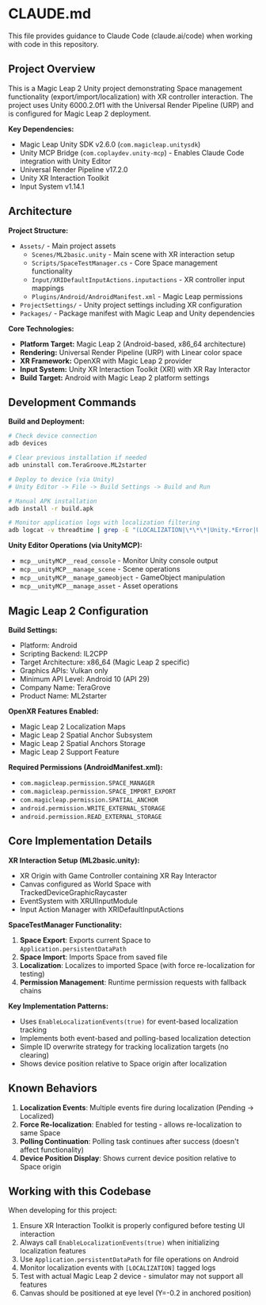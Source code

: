 # CLAUDE.md

This file provides guidance to Claude Code (claude.ai/code) when working with code in this repository.

## Project Overview

This is a Magic Leap 2 Unity project demonstrating Space management functionality (export/import/localization) with XR controller interaction. The project uses Unity 6000.2.0f1 with the Universal Render Pipeline (URP) and is configured for Magic Leap 2 deployment.

**Key Dependencies:**
- Magic Leap Unity SDK v2.6.0 (`com.magicleap.unitysdk`)
- Unity MCP Bridge (`com.coplaydev.unity-mcp`) - Enables Claude Code integration with Unity Editor
- Universal Render Pipeline v17.2.0
- Unity XR Interaction Toolkit
- Input System v1.14.1

## Architecture

**Project Structure:**
- `Assets/` - Main project assets
  - `Scenes/ML2basic.unity` - Main scene with XR interaction setup
  - `Scripts/SpaceTestManager.cs` - Core Space management functionality
  - `Input/XRIDefaultInputActions.inputactions` - XR controller input mappings
  - `Plugins/Android/AndroidManifest.xml` - Magic Leap permissions
- `ProjectSettings/` - Unity project settings including XR configuration
- `Packages/` - Package manifest with Magic Leap and Unity dependencies

**Core Technologies:**
- **Platform Target:** Magic Leap 2 (Android-based, x86_64 architecture)
- **Rendering:** Universal Render Pipeline (URP) with Linear color space
- **XR Framework:** OpenXR with Magic Leap 2 provider
- **Input System:** Unity XR Interaction Toolkit (XRI) with XR Ray Interactor
- **Build Target:** Android with Magic Leap 2 platform settings

## Development Commands

**Build and Deployment:**
```bash
# Check device connection
adb devices

# Clear previous installation if needed
adb uninstall com.TeraGroove.ML2starter

# Deploy to device (via Unity)
# Unity Editor -> File -> Build Settings -> Build and Run

# Manual APK installation
adb install -r build.apk

# Monitor application logs with localization filtering
adb logcat -v threadtime | grep -E "(LOCALIZATION|\*\*\*|Unity.*Error|Unity.*Exception)"
```

**Unity Editor Operations (via UnityMCP):**
- `mcp__unityMCP__read_console` - Monitor Unity console output
- `mcp__unityMCP__manage_scene` - Scene operations
- `mcp__unityMCP__manage_gameobject` - GameObject manipulation
- `mcp__unityMCP__manage_asset` - Asset operations

## Magic Leap 2 Configuration

**Build Settings:**
- Platform: Android
- Scripting Backend: IL2CPP
- Target Architecture: x86_64 (Magic Leap 2 specific)
- Graphics APIs: Vulkan only
- Minimum API Level: Android 10 (API 29)
- Company Name: TeraGrove
- Product Name: ML2starter

**OpenXR Features Enabled:**
- Magic Leap 2 Localization Maps
- Magic Leap 2 Spatial Anchor Subsystem
- Magic Leap 2 Spatial Anchors Storage
- Magic Leap 2 Support Feature

**Required Permissions (AndroidManifest.xml):**
- `com.magicleap.permission.SPACE_MANAGER`
- `com.magicleap.permission.SPACE_IMPORT_EXPORT`
- `com.magicleap.permission.SPATIAL_ANCHOR`
- `android.permission.WRITE_EXTERNAL_STORAGE`
- `android.permission.READ_EXTERNAL_STORAGE`

## Core Implementation Details

**XR Interaction Setup (ML2basic.unity):**
- XR Origin with Game Controller containing XR Ray Interactor
- Canvas configured as World Space with TrackedDeviceGraphicRaycaster
- EventSystem with XRUIInputModule
- Input Action Manager with XRIDefaultInputActions

**SpaceTestManager Functionality:**
1. **Space Export**: Exports current Space to `Application.persistentDataPath`
2. **Space Import**: Imports Space from saved file
3. **Localization**: Localizes to imported Space (with force re-localization for testing)
4. **Permission Management**: Runtime permission requests with fallback chains

**Key Implementation Patterns:**
- Uses `EnableLocalizationEvents(true)` for event-based localization tracking
- Implements both event-based and polling-based localization detection
- Simple ID overwrite strategy for tracking localization targets (no clearing)
- Shows device position relative to Space origin after localization

## Known Behaviors

1. **Localization Events**: Multiple events fire during localization (Pending → Localized)
2. **Force Re-localization**: Enabled for testing - allows re-localization to same Space
3. **Polling Continuation**: Polling task continues after success (doesn't affect functionality)
4. **Device Position Display**: Shows current device position relative to Space origin

## Working with this Codebase

When developing for this project:
1. Ensure XR Interaction Toolkit is properly configured before testing UI interaction
2. Always call `EnableLocalizationEvents(true)` when initializing localization features
3. Use `Application.persistentDataPath` for file operations on Android
4. Monitor localization events with `[LOCALIZATION]` tagged logs
5. Test with actual Magic Leap 2 device - simulator may not support all features
6. Canvas should be positioned at eye level (Y=-0.2 in anchored position)